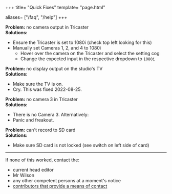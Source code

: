 +++
title= "Quick Fixes"
template= "page.html"

aliases= ["/faq", "/help"]
+++

**Problem:** no camera output in Tricaster<br/>
**Solutions:**
  - Ensure the Tricaster is set to 1080i (check top left looking for this)
  - Manually set Cameras 1, 2, and 4 to 1080i
    - Hover over the camera on the Tricaster and select the setting cog
    - Change the expected input in the respective dropdown to `1080i`

**Problem:** no display output on the studio's TV<br/>
**Solutions:**
  - Make sure the TV is on.
  - Cry. This was fixed 2022-08-25.

**Problem:** no camera 3 in Tricaster<br/>
**Solutions:**
  - There is no Camera 3. Alternatively:
  - Panic and freakout.

**Problem:** can't record to SD card<br/>
**Solutions:**
  - Make sure SD card is not locked (see switch on left side of card)

---

If none of this worked, contact the:
  - current head editor
  - Mr Wilson
  - any other competent persons at a moment's notice
  - [contributors that provide a means of contact](/contributors)